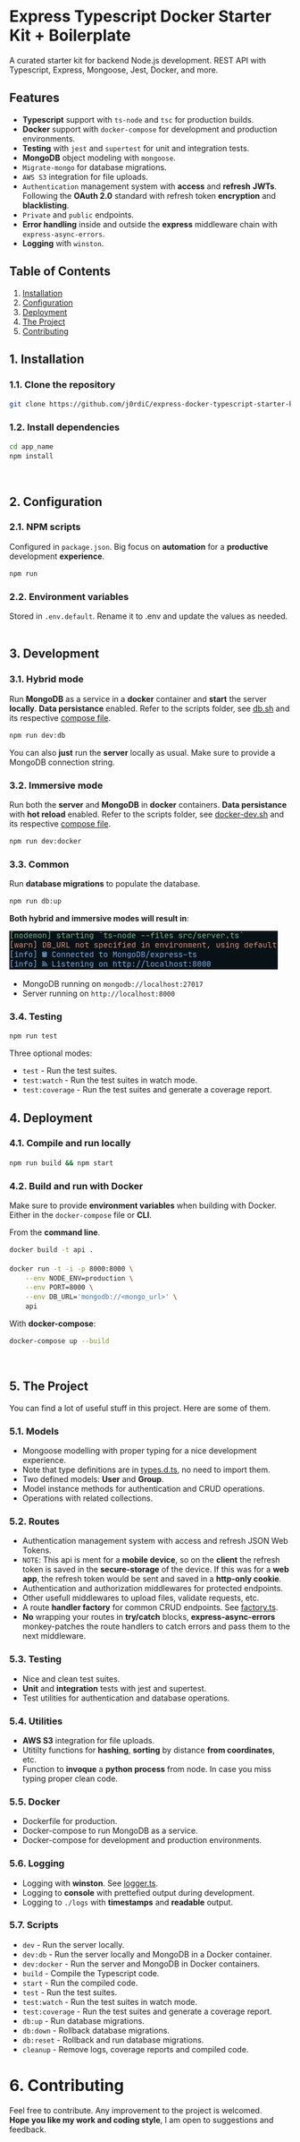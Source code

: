 # Express Typescript Docker Starter Kit + Boilerplate

A curated starter kit for backend Node.js development. REST API with Typescript, Express, Mongoose, Jest, Docker, and more.<br/>

## Features

- **Typescript** support with `ts-node` and `tsc` for production builds.
- **Docker** support with `docker-compose` for development and production environments.
- **Testing** with `jest` and `supertest` for unit and integration tests.
- **MongoDB** object modeling with `mongoose`.
- `Migrate-mongo` for database migrations.
- `AWS S3` integration for file uploads.
- `Authentication` management system with **access** and **refresh** **JWTs**. Following the **OAuth 2.0** standard with refresh token **encryption** and **blacklisting**.
- `Private` and `public` endpoints.
- **Error handling** inside and outside the **express** middleware chain with `express-async-errors`.
- **Logging** with `winston`.

## Table of Contents

1. [Installation](#1-installation)
   <!-- 1. [Clone the repository](#11-clone-the-repository)
   2. [Install dependencies](#12-install-dependencies) -->
2. [Configuration](#2-configuration)
   <!-- 1. [NPM scripts](#21-npm-scripts)
   2. [Environment variables](#22-environment-variables)
3. [Development](#3-development) -->
   <!-- 1. [Hybrid mode](#31-hybrid-mode)
   2. [Immersive mode](#32-immersive-mode)
   3. [Common](#33-common)
   4. [Testing](#34-testing) -->
4. [Deployment](#4-deployment)
   <!-- 1. [Compile and run locally](#41-compile-and-run-locally)
   2. [Build and run with Docker](#42-build-and-run-with-docker) -->
5. [The Project](#5-the-project)
   <!-- 1. [Models](#51-models)
   2. [Routes](#52-routes)
   3. [Testing](#53-testing)
   4. [Utilities](#54-utilities)
   5. [Docker](#55-docker)
   6. [Scripts](#56-scripts) -->
6. [Contributing](#6-contributing)

## 1. Installation

### 1.1. Clone the repository

```sh
git clone https://github.com/j0rdiC/express-docker-typescript-starter-kit.git app_name
```

### 1.2. Install dependencies

```sh
cd app_name
npm install
```

<br/>

## 2. Configuration

### 2.1. NPM scripts

Configured in `package.json`. Big focus on **automation** for a **productive** development **experience**.<br/>

```sh
npm run
```

### 2.2. Environment variables

Stored in `.env.default`. Rename it to .env and update the values as needed.
<br/><br/>

## 3. Development

### 3.1. Hybrid mode

Run **MongoDB** as a service in a **docker** container and **start** the server **locally**. **Data persistance** enabled. Refer to the scripts folder, see [db.sh](scripts/db.sh) and its respective [compose file](docker/docker-compose.db.yml).

```sh
npm run dev:db
```

You can also **just** run the **server** locally as usual. Make sure to provide a MongoDB connection string.

### 3.2. Immersive mode

Run both the **server** and **MongoDB** in **docker** containers. **Data persistance** with **hot reload** enabled.
Refer to the scripts folder, see [docker-dev.sh](scripts/docker-dev.sh) and its respective [compose file](docker-compose.dev.yml).

```sh
npm run dev:docker
```

### 3.3. Common

Run **database migrations** to populate the database.

```sh
npm run db:up
```

**Both hybrid and immersive modes will result in**:

![](src/public/init.png)

- MongoDB running on `mongodb://localhost:27017`
- Server running on `http://localhost:8000`

### 3.4. Testing

```sh
npm run test
```

Three optional modes:

- `test` - Run the test suites.
- `test:watch` - Run the test suites in watch mode.
- `test:coverage` - Run the test suites and generate a coverage report.
  <br/>

## 4. Deployment

### 4.1. Compile and run locally

```sh
npm run build && npm start
```

### 4.2. Build and run with Docker

Make sure to provide **environment variables** when building with Docker. Either in the `docker-compose` file or **CLI**.<br/>

From the **command line**.

```sh
docker build -t api .

docker run -t -i -p 8000:8000 \
    --env NODE_ENV=production \
    --env PORT=8000 \
    --env DB_URL='mongodb://<mongo_url>' \
    api
```

With **docker-compose**:

```sh
docker-compose up --build
```

<br/>

## 5. The Project

You can find a lot of useful stuff in this project. Here are some of them.

### 5.1. Models

- Mongoose modelling with proper typing for a nice development experience.
- Note that type definitions are in [types.d.ts](src/types.d.ts), no need to import them.
- Two defined models: **User** and **Group**.
- Model instance methods for authentication and CRUD operations.
- Operations with related collections.

### 5.2. Routes

- Authentication management system with access and refresh JSON Web Tokens.
- `NOTE`: This api is ment for a **mobile device**, so on the **client** the refresh token is saved in the **secure-storage** of the device. If this was for a **web app**, the refresh token would be sent and saved in a **http-only cookie**.
- Authentication and authorization middlewares for protected endpoints.
- Other usefull middlewares to upload files, validate requests, etc.
- A route **handler factory** for common CRUD endpoints. See [factory.ts](src/controllers/factory.ts).
- **No** wrapping your routes in **try/catch** blocks, **express-async-errors** monkey-patches the route handlers to catch errors and pass them to the next middleware.

### 5.3. Testing

- Nice and clean test suites.
- **Unit** and **integration** tests with jest and supertest.
- Test utilities for authentication and database operations.

### 5.4. Utilities

- **AWS S3** integration for file uploads.
- Utitilty functions for **hashing**, **sorting** by distance **from coordinates**, etc.
- Function to **invoque** a **python process** from node. In case you miss typing proper clean code.

### 5.5. Docker

- Dockerfile for production.
- Docker-compose to run MongoDB as a service.
- Docker-compose for development and production environments.

### 5.6. Logging

- Logging with **winston**. See [logger.ts](src/logger.ts).
- Logging to **console** with prettefied output during development.
- Logging to `./logs` with **timestamps** and **readable** output.

### 5.7. Scripts

- `dev` - Run the server locally.
- `dev:db` - Run the server locally and MongoDB in a Docker container.
- `dev:docker` - Run the server and MongoDB in Docker containers.
- `build` - Compile the Typescript code.
- `start` - Run the compiled code.
- `test` - Run the test suites.
- `test:watch` - Run the test suites in watch mode.
- `test:coverage` - Run the test suites and generate a coverage report.
- `db:up` - Run database migrations.
- `db:down` - Rollback database migrations.
- `db:reset` - Rollback and run database migrations.
- `cleanup` - Remove logs, coverage reports and compiled code.
  <br/>

# 6. Contributing

Feel free to contribute. Any improvement to the project is welcomed.<br/>
**Hope you like my work and coding style**, I am open to suggestions and feedback.
